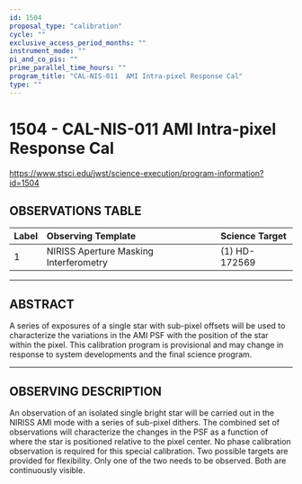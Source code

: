 ```yaml
---
id: 1504
proposal_type: "calibration"
cycle: ""
exclusive_access_period_months: ""
instrument_mode: ""
pi_and_co_pis: ""
prime_parallel_time_hours: ""
program_title: "CAL-NIS-011  AMI Intra-pixel Response Cal"
type: ""
---
```

# 1504 - CAL-NIS-011  AMI Intra-pixel Response Cal
https://www.stsci.edu/jwst/science-execution/program-information?id=1504
## OBSERVATIONS TABLE
| Label | Observing Template                   | Science Target |
| :---- | :----------------------------------- | :------------- |
| 1     | NIRISS Aperture Masking Interferometry | (1) HD-172569  |

---

## ABSTRACT

A series of exposures of a single star with sub-pixel offsets will be used to characterize the variations in the AMI PSF with the position of the star within the pixel.
This calibration program is provisional and may change in response to system developments and the final science program.

---

## OBSERVING DESCRIPTION

An observation of an isolated single bright star will be carried out in the NIRISS AMI mode with a series of sub-pixel dithers. The combined set of observations will characterize the changes in the PSF as a function of where the star is positioned relative to the pixel center.
No phase calibration observation is required for this special calibration.
Two possible targets are provided for flexibility. Only one of the two needs to be observed. Both are continuously visible.